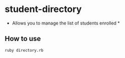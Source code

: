 # student-directory
  * Allows you to manage the list of students enrolled *

  
## How to use

```shell
ruby directory.rb
```